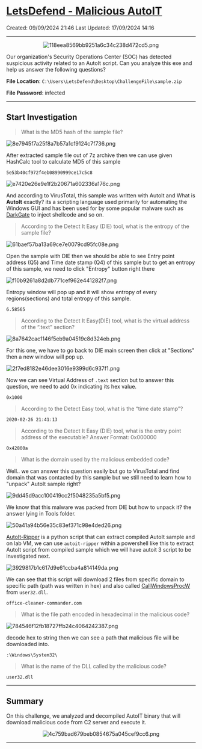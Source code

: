 # [LetsDefend - Malicious AutoIT](https://app.letsdefend.io/challenge/malicious-autoit)
Created: 09/09/2024 21:46
Last Updated: 17/09/2024 14:16
* * *
<div align=center>

![118eea8569bb9251a6c34c238d472cd5.png](/resources/118eea8569bb9251a6c34c238d472cd5.png)
</div>
Our organization's Security Operations Center (SOC) has detected suspicious activity related to an AutoIt script. Can you analyze this exe and help us answer the following questions?

**File Location**: `C:\Users\LetsDefend\Desktop\ChallengeFile\sample.zip`

**File Password**: infected
* * *
## Start Investigation
>What is the MD5 hash of the sample file?

![8e7945f7a25f8a7b57a1cf9124c7f736.png](/resources/8e7945f7a25f8a7b57a1cf9124c7f736.png)

After extracted sample file out of 7z archive then we can use given HashCalc tool to calculate MD5 of this sample

```
5e53b40cf972f4eb08990999ce17c5c8
```

![e7420e26e9e1f2b20671a602336a176c.png](/resources/e7420e26e9e1f2b20671a602336a176c.png) 

And according to VirusTotal, this sample was written with AutoIt and What is **AutoIt** exactly? its a scripting language used primarily for automating the Windows GUI and has been used for by some popular malware such as [DarkGate](https://www.vmray.com/darkgate-from-autoit-to-shellcode-execution/) to inject shellcode and so on.

>According to the Detect It Easy (DIE) tool, what is the entropy of the sample file?

![61baef57ba13a69ce7e0079cd95fc08e.png](/resources/61baef57ba13a69ce7e0079cd95fc08e.png)

Open the sample with DIE then we should be able to see Entry point address (Q5) and Time date stamp (Q4) of this sample but to get an entropy of this sample, we need to click "Entropy" button right there

![f10b9261a8d2db771cef962e441282f7.png](/resources/f10b9261a8d2db771cef962e441282f7.png)

Entropy window will pop up and it will show entropy of every regions(sections) and total entropy of this sample.

```
6.58565
```

>According to the Detect It Easy(DIE) tool, what is the virtual address of the “.text” section?

![8a7642cac1146f5eb9a04519c8d324eb.png](/resources/8a7642cac1146f5eb9a04519c8d324eb.png)

For this one, we have to go back to DIE main screen then click at "Sections" then a new window will pop up.

![2f7ed8182e46dee3016e9399d6c937f1.png](/resources/2f7ed8182e46dee3016e9399d6c937f1.png)

Now we can see Virtual Address of `.text` section but to answer this question, we need to add 0x indicating its hex value.

```
0x1000
```

>According to the Detect Easy tool, what is the “time date stamp”?
```
2020-02-26 21:41:13
```

>According to the Detect It Easy (DIE) tool, what is the entry point address of the executable?
Answer Format: 0x000000
```
0x42800a
```

>What is the domain used by the malicious embedded code?

Well.. we can answer this question easily but go to VirusTotal and find domain that was contacted by this sample but we still need to learn how to "unpack" AutoIt sample right?

![9dd45d9acc100419cc2f5048235a5bf5.png](/resources/9dd45d9acc100419cc2f5048235a5bf5.png)

We know that this malware was packed from DIE but how to unpack it? the answer lying in Tools folder.

![50a41a94b56e35c83ef371c98e4ded26.png](/resources/50a41a94b56e35c83ef371c98e4ded26.png)

[AutoIt-Ripper](https://github.com/nazywam/AutoIt-Ripper) is a python script that can extract compiled AutoIt sample and on lab VM, we can use `autoit-ripper` within a powershell like this to extract AutoIt script from compiled sample which we will have autoit 3 script to be investigated next.

![3929817b1c617d9e61ccba4a814149da.png](/resources/3929817b1c617d9e61ccba4a814149da.png)

We can see that this script will download 2 files from specific domain to specific path (path was written in hex) and also called [CallWindowsProcW](https://learn.microsoft.com/en-us/windows/win32/api/winuser/nf-winuser-callwindowproca) from `user32.dll`.

```
office-cleaner-commander.com
```

>What is the file path encoded in hexadecimal in the malicious code?

![784546f12fb18727ffb24c4064242387.png](/resources/784546f12fb18727ffb24c4064242387.png)

decode hex to string then we can see a path that malicious file will be downloaded into.

```
:\Windows\System32\
```

>What is the name of the DLL called by the malicious code?
```
user32.dll
```

* * *
## Summary
On this challenge, we analyzed and decompiled AutoIT binary that will download malicious code from C2 server and execute it. 

<div align=center>

![4c759bad679beb0854675a045cef9cc6.png](/resources/4c759bad679beb0854675a045cef9cc6.png)
</div>

* * *
